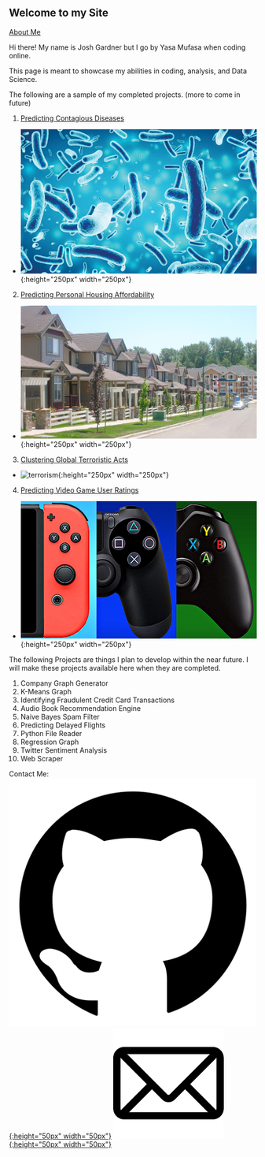 ## Welcome to my Site

[About Me](https://yasa-mufasa.github.io/Yasa-Mufasa.github.io-About/)

Hi there! My name is Josh Gardner but I go by Yasa Mufasa when coding online.

This page is meant to showcase my abilities in coding, analysis, and Data Science.

The following are a sample of my completed projects. (more to come in future)

1. [Predicting Contagious Diseases](https://github.com/Yasa-Mufasa/Josh-Gardner.github.io/tree/master/Predicting%20Contagious%20Diseases)
* ![diseases](/images/diseases.jpg){:height="250px" width="250px"}
2. [Predicting Personal Housing Affordability](https://github.com/Yasa-Mufasa/Josh-Gardner.github.io/tree/master/Predicting%20Personal%20Housing%20Affordability)
* ![housing](/images/housing.jpg){:height="250px" width="250px"}
3. [Clustering Global Terroristic Acts](https://github.com/Yasa-Mufasa/Josh-Gardner.github.io/tree/master/Global%20Terrorism)
* ![terrorism](/images/terrorism/jpg){:height="250px" width="250px"}
4. [Predicting Video Game User Ratings](https://github.com/Yasa-Mufasa/Josh-Gardner.github.io/tree/master/Predicting%20Video%20Game%20User%20Ratings)
* ![video-games](/images/video-games.jpg){:height="250px" width="250px"}

The following Projects are things I plan to develop within the near future. I will make these projects available here when they are completed.

1. Company Graph Generator
2. K-Means Graph
3. Identifying Fraudulent Credit Card Transactions
4. Audio Book Recommendation Engine
5. Naive Bayes Spam Filter
6. Predicting Delayed Flights
7. Python File Reader
8. Regression Graph
9. Twitter Sentiment Analysis
10. Web Scraper


Contact Me:
[![GetHub](/images/github-icon.png){:height="50px" width="50px"}](https://github.com/Yasa-Mufasa)
[![Email](/images/Email-Icon.png){:height="50px" width="50px"}](mailto:yasamufasa@hotmail.com)
